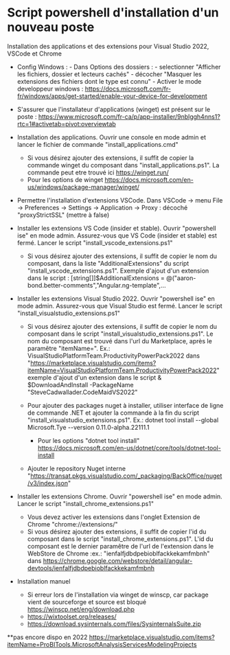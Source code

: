 # Script powershell d'installation d'un nouveau poste
Installation des applications et des extensions pour Visual Studio 2022, VSCode et Chrome

- Config Windows : - Dans Options des dossiers : - selectionner "Afficher les fichiers, dossier et lecteurs cachés"
						- décocher "Masquer les extensions des fichiers dont le type est connu"
		   - Activer le mode developpeur windows : https://docs.microsoft.com/fr-fr/windows/apps/get-started/enable-your-device-for-development

- S'assurer que l'installateur d'applications (winget) est présent sur le poste : https://www.microsoft.com/fr-ca/p/app-installer/9nblggh4nns1?rtc=1#activetab=pivot:overviewtab

- Installation des applications. Ouvrir une console en mode admin et lancer le fichier de commande "install_applications.cmd"
	- Si vous désirez ajouter des extensions, il suffit de copier la commande winget du composant dans "install_applications.ps1". La commande peut etre trouvé ici https://winget.run/
	- Pour les options de winget https://docs.microsoft.com/en-us/windows/package-manager/winget/

- Permettre l'installation d'extensions VSCode. Dans VSCode -> menu File -> Preferences -> Settings -> Application -> Proxy : décoché "proxyStrictSSL" (mettre à false)
	
- Installer les extensions VS Code (insider et stable). Ouvrir "powershell ise" en mode admin. Assurez-vous que VS Code (insider et stable) est fermé. Lancer le script "install_vscode_extensions.ps1"
	- Si vous désirez ajouter des extensions, il suffit de copier le nom du composant, dans la liste "AdditionalExtensions" du script "install_vscode_extensions.ps1". 
	  Exemple d'ajout d'un extension dans le script : [string[]]$AdditionalExtensions = @("aaron-bond.better-comments","Angular.ng-template",...

- Installer les extensions Visual Studio 2022. Ouvrir "powershell ise" en mode admin. Assurez-vous que Visual Studio est fermé. Lancer le script "install_visualstudio_extensions.ps1"
	- Si vous désirez ajouter des extensions, il suffit de copier le nom du composant dans le script "install_visualstudio_extensions.ps1". Le nom du composant est trouvé dans l'url du Marketplace, après le paramêtre "itemName=". Ex.: VisualStudioPlatformTeam.ProductivityPowerPack2022 dans "https://marketplace.visualstudio.com/items?itemName=VisualStudioPlatformTeam.ProductivityPowerPack2022" 
	 exemple d'ajout d'un extension dans le script & $DownloadAndInstall -PackageName "SteveCadwallader.CodeMaidVS2022"
	
	- Pour ajouter des packages nuget à installer, utiliser interface de ligne de commande .NET et ajouter la commande à la fin du script "install_visualstudio_extensions.ps1". Ex.: dotnet tool install --global Microsoft.Tye --version 0.11.0-alpha.22111.1
		- Pour les options "dotnet tool install" https://docs.microsoft.com/en-us/dotnet/core/tools/dotnet-tool-install

	- Ajouter le repository Nuget interne "https://transat.pkgs.visualstudio.com/_packaging/BackOffice/nuget/v3/index.json"

- Installer les extensions Chrome. Ouvrir "powershell ise" en mode admin. Lancer le script "install_chrome_extensions.ps1"
	- Vous devez activer les extensions dans l'onglet Extension de Chrome "chrome://extensions/"
	- Si vous désirez ajouter des extensions, il suffit de copier l'id du composant dans le script "install_chrome_extensions.ps1". L'id du composant est le dernier paramêtre de l'url de l'extension dans le WebStore de Chrome :ex.: "ienfalfjdbdpebioblfackkekamfmbnh" dans https://chrome.google.com/webstore/detail/angular-devtools/ienfalfjdbdpebioblfackkekamfmbnh

- Installation manuel
	- Si erreur lors de l'installation via winget de winscp, car package vient de sourceforge et source est bloqué https://winscp.net/eng/download.php
	- https://wixtoolset.org/releases/
	- https://download.sysinternals.com/files/SysinternalsSuite.zip

	
**pas encore dispo en 2022
https://marketplace.visualstudio.com/items?itemName=ProBITools.MicrosoftAnalysisServicesModelingProjects
